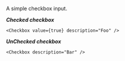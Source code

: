 A simple checkbox input.

***Checked checkbox***
```
<Checkbox value={true} description="Foo" />
```

***UnChecked checkbox***
```
<Checkbox description="Bar" />
```
